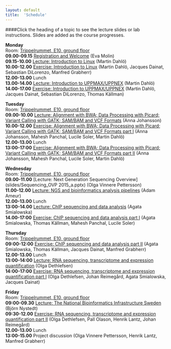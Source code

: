 ```yaml
---
layout: default
title:  'Schedule'
---
```


####Click the heading of a topic to see the lecture slides or lab instructions. Slides are added as the course progresses.

**Monday**  
Room: [Trippelrummet, E10, ground floor](../common/images/bmc_map.jpg)   
**09.00-09.15** [Registration and Welcome](slides/Molin_Scilifelab_160125.pptx) (Eva Molin)  
**09.15-10.00** [Lecture: Introduction to Linux](slides/dahlo-linux.pdf) (Martin Dahlö)  
**10.00-12.00** [Exercise: Introduction to Linux](labs/linux-intro) (Martin Dahlö, Jacques Dainat, Sebastian DiLorenzo, Manfred Grabherr)  
**12.00-13.00** Lunch  
**13.00-14.00** [Lecture: Introduction to UPPMAX/UPPNEX](slides/dahlo-uppmax.pdf) (Martin Dahlö)  
**14.00-17.00** [Exercise: Introduction to UPPMAX/UPPNEX](labs/uppmax-intro) (Martin Dahlö, Jacques Dainat, Sebastian DiLorenzo, Thomas Källman)   

**Tuesday**  
Room: [Trippelrummet, E10, ground floor](../common/images/bmc_map.jpg)   
**09.00-10.00** [Lecture: Alignment with BWA; Data Processing with Picard; Variant Calling with GATK; SAM/BAM and VCF Formats](slides/NGS_AJ_201511.pdf) (Anna Johansson)  
**10.00-12.00** [Exercise: Alignment with BWA; Data Processing with Picard; Variant Calling with GATK; SAM/BAM and VCF Formats part I](labs/resequencing-analysis) (Anna Johansson, Mahesh Panchal, Lucile Soler, Martin Dahlö)  
**12.00-13.00** Lunch  
**13:00-17:00** [Exercise: Alignment with BWA; Data Processing with Picard; Variant Calling with GATK; SAM/BAM and VCF Formats part II](labs/resequencing-analysis) (Anna Johansson, Mahesh Panchal, Lucile Soler, Martin Dahlö)  

**Wednesday**  
Room: [Trippelrummet, E10, ground floor](../common/images/bmc_map.jpg)  
**09.00-11.00** [Lecture: Next Generation Sequencing Overview](slides/Sequencing_OVP 2015_a.pptx) (Olga Vinnere Pettersson)  
**11.00-12.00** [Lecture: NGS and bioinformatics analysis pipelines](slides/Ameur_SciLife_Bioinfo_course_jan2016.ppt) (Adam Ameur)  
**12.00-13.00** Lunch  
**13:00-14.00** [Lecture: ChIP sequencing and data analysis](slides/Smialowska_chipseq_27i2016.pdf) (Agata Smialowska)  
**14.00-17:00** [Exercise: ChIP sequencing and data analysis part I](labs/chipseq_pract_1601_v4.pdf) (Agata Smialowska, Thomas Källman, Mahesh Panchal, Lucile Soler)

**Thursday**  
Room: [Trippelrummet, E10, ground floor](../common/images/bmc_map.jpg)   
**09:00-12:00** [Exercise: ChIP sequencing and data analysis part II](labs/chipseq_pract_1601_v4.pdf) (Agata Smialowska, Thomas Källman, Jacques Dainat, Manfred Grabherr)  
**12.00-13.00** Lunch  
**13:00-14:00** [Lecture: RNA sequencing, transcriptome and expression quantification](slides/dethlefsen-RNAseq.pdf) (Olga Dethlefsen)   
**14:00-17:00** [Exercise: RNA sequencing, transcriptome and expression quantification part I](labs/rnaseqMapping) (Olga Dethlefsen, Johan Reimegård, Agata Smialowska, Jacques Dainat) 

**Friday**  
Room: [Trippelrummet, E10, ground floor](../common/images/bmc_map.jpg)   
**09:00-09.30** [Lecture: The National Bioinformatics Infrastructure Sweden](slides/Nystedt_IntroBioinfoJan2016.pdf) (Björn Nystedt)  
**09:30-12.00** [Exercise: RNA sequencing, transcriptome and expression quantification part II](labs/rnaseqDenovo) (Olga Dethlefsen, Pall Olason, Henrik Lantz, Johan Reimegård)  
**12.00-13.00** Lunch  
**13:00-15.00** Project discussion (Olga Vinnere Pettersson, Henrik Lantz, Manfred Grabherr)     
